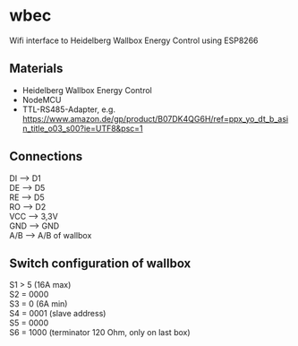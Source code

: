 # wbec
Wifi interface to Heidelberg Wallbox Energy Control using ESP8266

## Materials
- Heidelberg Wallbox Energy Control
- NodeMCU
- TTL-RS485-Adapter, e.g. https://www.amazon.de/gp/product/B07DK4QG6H/ref=ppx_yo_dt_b_asin_title_o03_s00?ie=UTF8&psc=1

## Connections
DI --> D1  
DE --> D5  
RE --> D5  
RO --> D2  
VCC --> 3,3V  
GND --> GND  
A/B --> A/B of wallbox  

## Switch configuration of wallbox
S1 > 5 (16A max)  
S2 = 0000  
S3 = 0 (6A min)  
S4 = 0001 (slave address)  
S5 = 0000  
S6 = 1000 (terminator 120 Ohm, only on last box)  
